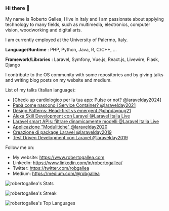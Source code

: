 ### Hi there 👋

<!--
**robertogallea/robertogallea** is a ✨ _special_ ✨ repository because its `README.md` (this file) appears on your GitHub profile.

Here are some ideas to get you started:

- 🔭 I’m currently working on ...
- 🌱 I’m currently learning ...
- 👯 I’m looking to collaborate on ...
- 🤔 I’m looking for help with ...
- 💬 Ask me about ...
- 📫 How to reach me: ...
- 😄 Pronouns: ...
- ⚡ Fun fact: ...
-->

My name is Roberto Gallea, I live in Italy and I am passionate about applying technology to many fields, such as multimedia, electronics, computer vision, woodworking and digital arts. 

I am currently employed at the University of Palermo, Italy.

**Language/Runtime** : PHP, Python, Java, R, C/C++, ...

**Framework/Libraries** : Laravel, Symfony, Vue.js, React.js, Livewire, Flask, Django

I contribute to the OS community with some repositories and by giving talks and writing blog posts on my website and medium.

List of my talks (Italian language):
- [Check-up cardiologico per la tua app: Pulse or not? @laravelday2024]
- [Papà come nascono i Service Container? @laravelday2021](https://www.youtube.com/watch?v=HyOnd8wSBFg)
- [Design Patterns: Head-first vs emergent @phpdaypug21](https://www.youtube.com/watch?v=Q9RRVOJO5Lg)
- [Alexa Skill Development con Laravel @Laravel Italia Live](https://www.youtube.com/watch?v=v0H85-tFA5k)
- [Laravel smart APIs: filtrare dinamicamente modelli @Laravel Italia Live](https://www.youtube.com/watch?v=iMKObhTMKCk&t=6s)
- [Applicazione "Modulitiche" @laravelday2020](https://www.youtube.com/watch?v=TAszZm0m6ME&t=43s)
- [Creazione di package Laravel @laravelday2019](https://www.youtube.com/watch?v=0SJn6Tl-i7Y)
- [Test Driven Development con Laravel @laravelday2019](https://www.youtube.com/watch?v=UALxTYn6tB4)


Follow me on:
- My website: https://www.robertogallea.com
- Linkedin: https://www.linkedin.com/in/robertogallea/
- Twitter: https://twitter.com/robgallea
- Medium: https://medium.com/@robgallea

![robertogallea's Stats](https://github-readme-stats.vercel.app/api?username=robertogallea&theme=vue-dark&show_icons=true&hide_border=true&count_private=true)

![robertogallea's Streak](https://github-readme-streak-stats.herokuapp.com/?user=robertogallea&theme=vue-dark&hide_border=true)

![robertogallea's Top Languages](https://github-readme-stats.vercel.app/api/top-langs/?username=robertogallea&theme=vue-dark&show_icons=true&hide_border=true&layout=compact)
